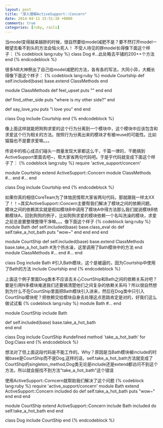 ```yaml
---
layout: post
title: "深入理解ActiveSupport::Concern"
date: 2014-04-11 15:51:10 +0800
comments: true
categories: [ruby, rails]
---
```


当model变得越来越胖的时候，很自然要给model减肥不是？要不然打开model一眼望去看不到头的方法会恼火死人！
不受人待见的胖model长得像下面这个样子：
{% codeblock lang:ruby %}
class Dog
 #...此处略去平铺的200++个方法
end
{% endcodeblock %}

很多NB大神祭出了自己给model减肥的方法，各有各的写法，大同小异，大概长得像下面这个样子：
{% codeblock lang:ruby %}
module Courtship
  def self.included(base)
    base.extend ClassMethods
  end

  module ClassMethods
    def feel_upset
      puts ""
    end
  end

  def find_other_side
    puts "where is my other side?"
  end

  def say_love_you
    puts "i love you"
  end
end

class Dog
  include Courtship
end
{% endcodeblock %}

像上面这样就能把狗狗求爱的这个行为分离到一个模块中，这个模块中应该包含和求爱这个行为相关的方法。按照行为分离出来的模块才有被reuse的可能性。比如猫猫也不是要求爱嘛。。。

传说中的核心成员们碰头一商量发现大家都这么干，千篇一律的，干脆搞到ActiveSupport里面去吧~，帮大家省两句代码吧。于是乎代码就变成下面这个样子了：
{% codeblock lang:ruby %}
require 'active_support/concern'
 
module Courtship
  extend ActiveSupport::Concern
    module ClassMethods
	   #...
    end
  #...
end
 
class Dog
  include Courtship
end
{% endcodeblock %}

如果你真的相信CoreTeam为了体恤民情帮大家省两句代码，那就跟我一样太XX了！！~其实ActiveSupport::Concern主要帮我们解决了模块之间的依赖问题。模块之间的依赖其实就是假如模块B中调用了模块A中得方法那么我们就说模块B依赖模块A，回到狗狗的例子，比如狗狗求爱的模块依赖一个名叫洗澡的模块，求爱之前总是要整理整理干净嘛。。。像下面这个样子
{% codeblock lang:ruby %}
module Bath
  def self.included(base)
    base.class_eval do
      def self.take_a_hot_bath
        puts "wow~"
      end
    end
  end
end

module CourtShip
  def self.included(base)
    base.extend ClassMethods
    base.take_a_hot_bath #洗个热水澡，这里调用了Bath模块中的方法
  end
  module ClassMethods
   #...
  end
  #...
end

class Dog
  include Bath   #引入Bath模块，这个是被逼的，因为Courtship中使用了Bath的方法
  include Courtship
end
{% endcodeblock %}

上面这个例子里面Dog类本不应该去关心CourtShip和Bath之间的依赖关系对吧？要是引用N多模块难道我们还要搞清楚他们之间复杂的依赖关系吗？所以很自然想到为什么不在CourtShip里面把Bath模块引入进来，然后在Dog类中只引入CourtShip模块呢？把依赖交给模块自身去处理这点思路肯定是对的，好我们这么做试试看
{% codeblock lang:ruby %}
module Bath
#...
end

module CourtShip
 include Bath
  
  def self.included(base)
    base.take_a_hot_bath	  
  end
end

class Dog
 include CourtShip #undefined method `take_a_hot_bath' for Dog:Class 
end
{% endcodeblock %}

想法对了但上面这段代码是不能工作的。Why？原因是当Bath模块被include的时候base是CourtShip而不是Dog,这样的话，self.take_a_hot_bath方法就变成了CourtShip的singleton_method,Dog类无论是include还是extend都访问不到这个方法，所以就会报找不到方法"take_a_hot_bath"这个错误

使用ActiveSupport::Corncern就帮助我们解决了这个问题
{% codeblock lang:ruby %}
require 'active_support/concern'
module Bath
  extend ActiveSupport::Concern
  included do 
    def self.take_a_hot_bath
      puts "wow~"
    end
  end
end

module CourtShip
  extend ActiveSupport::Concern
  include Bath
  included do
    self.take_a_hot_bath
  end
end

class Dog
  include CourtShip
end
{% endcodeblock %}
